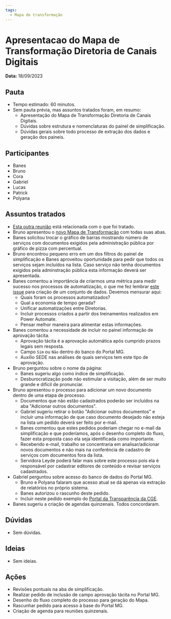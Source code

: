 ```yaml
---
tags:
  - Mapa de transformação
---
```


# Apresentacao do Mapa de Transformação Diretoria de Canais Digitais

**Data:** 18/09/2023

## Pauta
- Tempo estimado: 60 minutos.
- Sem pauta prévia, mas assuntos tratados foram, em resumo:
    - Apresentação do Mapa de Transformação Diretoria de Canais Digitais.
    - Dúvidas sobre estrutura e nomenclaturas do painel de simplificação.
    - Dúvidas gerais sobre todo processo de extração dos dados e geração dos paineis.

## Participantes
- Banes
- Bruno
- Cora
- Gabriel
- Lucas
- Patrick
- Polyana

## Assuntos tratados
- [Esta outra reunião](../20230911_relatorio_mapa_transformacao) está relacionada com o que foi tratado.
- Bruno apresentou o [novo Mapa de Transformação](https://app.powerbi.com/view?r=eyJrIjoiNmQzZDMxZGMtNGM0OC00YWJmLWIxMjctMTM0OWJjMTAyZWNmIiwidCI6ImU1ZDNhZTdjLTliMzgtNDhkZS1hMDg3LWY2NzM0YTI4NzU3NCJ9&pageName=ReportSection8b08997a641ffd25674f) com todas suas abas.
- Banes solicitou trocar o gráfico de barras mostrando número de serviços com documentos exigidos pela administração pública por gráfico de pizza com percentual.
- Bruno encontrou pequeno erro em um dos filtros do painel de simplificação e Banes aproveitou oportunidade para pedir que todos os serviços sejam incluídos na lista. Caso serviço não tenha documentos exigidos pela adminstração pública esta informação deverá ser apresentada.
- Banes comentou a importância de criarmos uma métrica para medir sucesso nos processos de automatização, o que me fez lembrar [este issue](https://github.com/suges-mg/novas-ideias/issues/1) para criação de um conjunto de dados. Devemos mensurar aqui:
    - Quais foram os processos automatizados?
    - Qual a economia de tempo gerada?
    - Unificar automatizações entre Diretorias.
    - Incluir processos criados a partir dos treinamentos realizados em Power Automate.
    - Pensar melhor maneira para alimentar estas informações.
- Banes comentou a necessidade de incluir no painel informação de aprovação tácita.
    - Aprovação tácita é a aprovação automática após cumprido prazos legais sem resposta.
    - Campo `Sim` ou `Não` dentro do banco do Portal MG.
    - Auxílio SEDE nas análises de quais serviços tem este tipo de aprovação.
- Bruno perguntou sobre o nome da página:
    - Banes sugeriu algo como índice de simplificação.
    - Desburocratização pode não estimular a visitação, além de ser muito grande e difícil de pronunciar.
- Bruno apresentou o processo para adicionar um novo documento dentro de uma etapa de processo.
    - Documentos que não estão cadastrados poderão ser incluídos na aba "Adicionar outros documentos".
    - Gabriel sugeriu retirar o botão "Adicionar outros documentos" e incluir uma informação de que caso documento desejado não esteja na lista um pedido deverá ser feito por e-mail.
    - Banes comentou que estes pedidos poderiam chegar no e-mail da simplificação e que poderíamos, após o desenho completo do fluxo, fazer esta proposta caso ela seja identificada como importante.
    - Recebendo e-mail, trabalho se concentraria em analisar/adicionar novos documentos e não mais na conferência de cadastro de serviços com documentos fora da lista.
    - Servidora Leyde poderá falar mais sobre este processo pois ela é responsável por cadastrar editores de conteúdo e revisar serviços cadastrados.
- Gabriel perguntou sobre acesso do banco de dados do Portal MG.
    - Bruno e Polyana falaram que acesso atual se dá apenas via extração de relatórios no próprio sistema.
    - Banes autorizou o rascunho deste pedido.
    - Incluir neste pedido exemplo do [Portal da Transparência da CGE](https://github.com/TRAnsparencia-mg/AGE7).
- Banes sugeriu a criação de agendas quinzenais. Todos concordaram.


## Dúvidas
- Sem dúvidas.

## Ideias
- Sem ideias.

## Ações
- Revisões pontuais na aba de simplificação.
- Realizar pedido de inclusão de campo aprovação tácita no Portal MG.
- Desenho do fluxo completo do processo para geração do Mapa.
- Rascunhar pedido para acesso à base do Portal MG.
- Criação de agenda para reuniões quinzenais.
